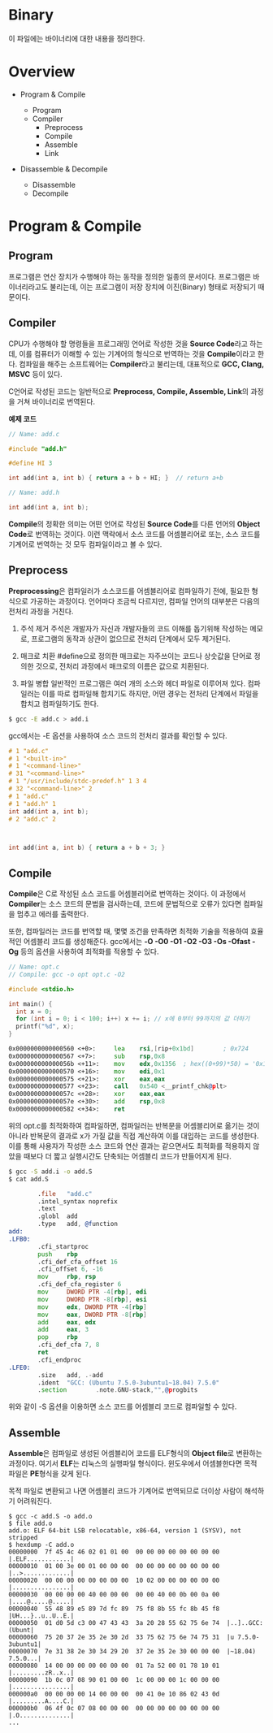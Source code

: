 # Binary
이 파일에는 바이너리에 대한 내용을 정리한다.

# Overview
- Program & Compile
  - Program
  - Compiler
  	- Preprocess
  	- Compile
  	- Assemble
  	- Link

- Disassemble & Decompile
  - Disassemble
  - Decompile

# Program & Compile

## Program
프로그램은 연산 장치가 수행해야 하는 동작을 정의한 일종의 문서이다. 프로그램은 바이너리라고도 불리는데, 이는 프로그램이 저장 장치에 이진(Binary) 형태로 저장되기 때문이다.

## Compiler
CPU가 수행해야 할 명령들을 프로그래밍 언어로 작성한 것을 **Source Code**라고 하는데, 이를 컴퓨터가 이해할 수 있는 기계어의 형식으로 번역하는 것을 **Compile**이라고 한다. 컴파일을 해주는 소프트웨어는 **Compiler**라고 불리는데, 대표적으로 **GCC, Clang, MSVC** 등이 있다.  

C언어로 작성된 코드는 일반적으로 **Preprocess, Compile, Assemble, Link**의 과정을 거쳐 바이너리로 번역된다.  

**예제 코드**

```c
// Name: add.c

#include "add.h"

#define HI 3

int add(int a, int b) { return a + b + HI; }  // return a+b
```

```c
// Name: add.h

int add(int a, int b);
```

**Compile**의 정확한 의미는 어떤 언어로 작성된 **Source Code**를 다른 언어의 **Object Code**로 번역하는 것이다. 이런 맥락에서 소스 코드를 어셈블리어로 또는, 소스 코드를 기계어로 번역하는 것 모두 컴파일이라고 볼 수 있다.

## Preprocess
**Preprocessing**은 컴파일러가 소스코드를 어셈블리어로 컴파일하기 전에, 필요한 형식으로 가공하는 과정이다. 언어마다 조금씩 다르지만, 컴파일 언어의 대부분은 다음의 전처리 과정을 거친다.  

1. 주석 제거
주석은 개발자가 자신과 개발자들의 코드 이해를 돕기위해 작성하는 메모로, 프로그램의 동작과 상관이 없으므로 전처리 단계에서 모두 제거된다.  

2. 매크로 치환
#define으로 정의한 매크로는 자주쓰이는 코드나 상숫값을 단어로 정의한 것으로, 전처리 과정에서 매크로의 이름은 값으로 치환된다.

3. 파일 병합
일반적인 프로그램은 여러 개의 소스와 헤더 파일로 이루어져 있다. 컴파일러는 이를 따로 컴파일해 합치기도 하지만, 어떤 경우는 전처리 단계에서 파일을 합치고 컴파일하기도 한다.

```bash
$ gcc -E add.c > add.i
```

gcc에서는 -E 옵션을 사용하여 소스 코드의 전처리 결과를 확인할 수 있다.

```c
# 1 "add.c"
# 1 "<built-in>"
# 1 "<command-line>"
# 31 "<command-line>"
# 1 "/usr/include/stdc-predef.h" 1 3 4
# 32 "<command-line>" 2
# 1 "add.c"
# 1 "add.h" 1
int add(int a, int b);
# 2 "add.c" 2



int add(int a, int b) { return a + b + 3; }
```

## Compile
**Compile**은 C로 작성된 소스 코드를 어셈블리어로 번역하는 것이다. 이 과정에서 **Compiler**는 소스 코드의 문법을 검사하는데, 코드에 문법적으로 오류가 있다면 컴파일을 멈추고 에러를 출력한다.  

또한, 컴파일러는 코드를 번역할 때, 몇몇 조건을 만족하면 최적화 기술을 적용하여 효율적인 어셈블리 코드를 생성해준다. gcc에서는 **-O -O0 -O1 -O2 -O3 -Os -Ofast -Og** 등의 옵션을 사용하여 최적화를 적용할 수 있다.  

```c
// Name: opt.c
// Compile: gcc -o opt opt.c -O2

#include <stdio.h>

int main() {
  int x = 0;
  for (int i = 0; i < 100; i++) x += i; // x에 0부터 99까지의 값 더하기
  printf("%d", x);
}
```

```asm
0x0000000000000560 <+0>:     lea    rsi,[rip+0x1bd]        ; 0x724
0x0000000000000567 <+7>:     sub    rsp,0x8
0x000000000000056b <+11>:    mov    edx,0x1356  ; hex((0+99)*50) = '0x1356' = sum(0,1,...,99) 
0x0000000000000570 <+16>:    mov    edi,0x1
0x0000000000000575 <+21>:    xor    eax,eax
0x0000000000000577 <+23>:    call   0x540 <__printf_chk@plt>
0x000000000000057c <+28>:    xor    eax,eax
0x000000000000057e <+30>:    add    rsp,0x8
0x0000000000000582 <+34>:    ret
```

위의 opt.c를 최적화하여 컴파일하면, 컴파일러는 반복문을 어셈블리어로 옮기는 것이 아니라 반복문의 결과로 x가 가질 값을 직접 계산하여 이를 대입하는 코드를 생성한다. 이를 통해 사용자가 작성한 소스 코드와 연산 결과는 같으면서도 최적화를 적용하지 않았을 때보다 더 짧고 실행시간도 단축되는 어셈블리 코드가 만들어지게 된다.

```bash
$ gcc -S add.i -o add.S
$ cat add.S
```

```asm
        .file   "add.c"
        .intel_syntax noprefix
        .text
        .globl  add
        .type   add, @function
add:
.LFB0:
        .cfi_startproc
        push    rbp
        .cfi_def_cfa_offset 16
        .cfi_offset 6, -16
        mov     rbp, rsp
        .cfi_def_cfa_register 6
        mov     DWORD PTR -4[rbp], edi
        mov     DWORD PTR -8[rbp], esi
        mov     edx, DWORD PTR -4[rbp]
        mov     eax, DWORD PTR -8[rbp]
        add     eax, edx
        add     eax, 3
        pop     rbp
        .cfi_def_cfa 7, 8
        ret
        .cfi_endproc
.LFE0:
        .size   add, .-add
        .ident  "GCC: (Ubuntu 7.5.0-3ubuntu1~18.04) 7.5.0"
        .section        .note.GNU-stack,"",@progbits
```

위와 같이 -S 옵션을 이용하면 소스 코드를 어셈블리 코드로 컴파일할 수 있다.

## Assemble
**Assemble**은 컴파일로 생성된 어셈블리어 코드를 ELF형식의 **Object file**로 변환하는 과정이다. 여기서 **ELF**는 리눅스의 실행파일 형식이다. 윈도우에서 어셈블한다면 목적 파일은 **PE**형식을 갖게 된다.  

목적 파일로 변환되고 나면 어셈블리 코드가 기계어로 번역되므로 더이상 사람이 해석하기 어려워진다.

```hex
$ gcc -c add.S -o add.o
$ file add.o
add.o: ELF 64-bit LSB relocatable, x86-64, version 1 (SYSV), not stripped
$ hexdump -C add.o
00000000  7f 45 4c 46 02 01 01 00  00 00 00 00 00 00 00 00  |.ELF............|
00000010  01 00 3e 00 01 00 00 00  00 00 00 00 00 00 00 00  |..>.............|
00000020  00 00 00 00 00 00 00 00  10 02 00 00 00 00 00 00  |................|
00000030  00 00 00 00 40 00 00 00  00 00 40 00 0b 00 0a 00  |....@.....@.....|
00000040  55 48 89 e5 89 7d fc 89  75 f8 8b 55 fc 8b 45 f8  |UH...}..u..U..E.|
00000050  01 d0 5d c3 00 47 43 43  3a 20 28 55 62 75 6e 74  |..]..GCC: (Ubunt|
00000060  75 20 37 2e 35 2e 30 2d  33 75 62 75 6e 74 75 31  |u 7.5.0-3ubuntu1|
00000070  7e 31 38 2e 30 34 29 20  37 2e 35 2e 30 00 00 00  |~18.04) 7.5.0...|
00000080  14 00 00 00 00 00 00 00  01 7a 52 00 01 78 10 01  |.........zR..x..|
00000090  1b 0c 07 08 90 01 00 00  1c 00 00 00 1c 00 00 00  |................|
000000a0  00 00 00 00 14 00 00 00  00 41 0e 10 86 02 43 0d  |.........A....C.|
000000b0  06 4f 0c 07 08 00 00 00  00 00 00 00 00 00 00 00  |.O..............|
...
```
























